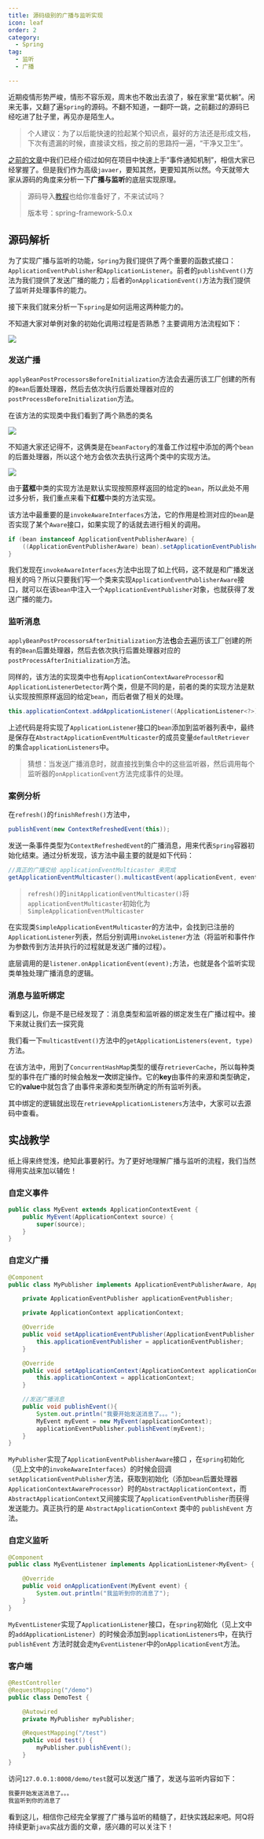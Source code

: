 ```yaml
---
title: 源码级别的广播与监听实现
icon: leaf
order: 2
category:
  - Spring
tag:
  - 监听
  - 广播

---
```


近期疫情形势严峻，情形不容乐观，周末也不敢出去浪了，躲在家里“葛优躺”。闲来无事，又翻了遍`Spring`的源码。不翻不知道，一翻吓一跳，之前翻过的源码已经吃进了肚子里，再见亦是陌生人。

> 个人建议：为了以后能快速的捡起某个知识点，最好的方法还是形成文档，下次有遗漏的时候，直接读文档，按之前的思路捋一遍，“干净又卫生”。

[之前的文章](https://mp.weixin.qq.com/s/cZuyQXj9bXD6knvs1xRPRA)中我们已经介绍过如何在项目中快速上手“事件通知机制”，相信大家已经掌握了。但是我们作为高级`javaer`，要知其然，更要知其所以然。今天就带大家从源码的角度来分析一下**广播与监听**的底层实现原理。

> 源码导入[教程](https://mp.weixin.qq.com/s/BAHJoxkxCv8wDkjg9tjbow)也给你准备好了，不来试试吗？
>
> 版本号：spring-framework-5.0.x

## 源码解析

为了实现广播与监听的功能，`Spring`为我们提供了两个重要的函数式接口：`ApplicationEventPublisher`和`ApplicationListener`。前者的`publishEvent()`方法为我们提供了发送广播的能力；后者的`onApplicationEvent()`方法为我们提供了监听并处理事件的能力。

接下来我们就来分析一下`spring`是如何运用这两种能力的。

不知道大家对单例对象的初始化调用过程是否熟悉？主要调用方法流程如下：

![](https://p3-juejin.byteimg.com/tos-cn-i-k3u1fbpfcp/520c2316875940de990f25e16144db2c~tplv-k3u1fbpfcp-zoom-1.image)


### 发送广播

`applyBeanPostProcessorsBeforeInitialization`方法会去遍历该工厂创建的所有的`Bean`后置处理器，然后去依次执行后置处理器对应的`postProcessBeforeInitialization`方法。

在该方法的实现类中我们看到了两个熟悉的类名

![](https://p3-juejin.byteimg.com/tos-cn-i-k3u1fbpfcp/4739be26a60747aa95d79956f29344c0~tplv-k3u1fbpfcp-zoom-1.image)


不知道大家还记得不，这俩类是在`beanFactory`的准备工作过程中添加的两个`bean`的后置处理器，所以这个地方会依次去执行这两个类中的实现方法。

![](https://p3-juejin.byteimg.com/tos-cn-i-k3u1fbpfcp/edbc266f8fd946f2aa9bee182ab9871b~tplv-k3u1fbpfcp-zoom-1.image)

由于**蓝框**中类的实现方法是默认实现按照原样返回的给定的`bean`，所以此处不用过多分析，我们重点来看下**红框**中类的方法实现。

该方法中最重要的是`invokeAwareInterfaces`方法，它的作用是检测对应的`bean`是否实现了某个`Aware`接口，如果实现了的话就去进行相关的调用。

```java
if (bean instanceof ApplicationEventPublisherAware) {
    ((ApplicationEventPublisherAware) bean).setApplicationEventPublisher(this.applicationContext);
}
```

我们发现在`invokeAwareInterfaces`方法中出现了如上代码，这不就是和广播发送相关的吗？所以只要我们写一个类来实现`ApplicationEventPublisherAware`接口，就可以在该`bean`中注入一个`ApplicationEventPublisher`对象，也就获得了发送广播的能力。

### 监听消息

`applyBeanPostProcessorsAfterInitialization`方法**也**会去遍历该工厂创建的所有的`Bean`后置处理器，然后去依次执行后置处理器对应的`postProcessAfterInitialization`方法。

同样的，该方法的实现类中也有`ApplicationContextAwareProcessor`和`ApplicationListenerDetector`两个类，但是不同的是，前者的类的实现方法是默认实现按照原样返回的给定`bean`，而后者做了相关的处理。

```java
this.applicationContext.addApplicationListener((ApplicationListener<?>) bean);
```

上述代码是将实现了`ApplicationListener`接口的`bean`添加到监听器列表中，最终是保存在`AbstractApplicationEventMulticaster`的成员变量`defaultRetriever`的集合`applicationListeners`中。

> 猜想：当发送广播消息时，就直接找到集合中的这些监听器，然后调用每个监听器的`onApplicationEvent`方法完成事件的处理。

### 案例分析

在`refresh()`的`finishRefresh()`方法中，

```java
publishEvent(new ContextRefreshedEvent(this));
```

发送一条事件类型为`ContextRefreshedEvent`的广播消息，用来代表`Spring`容器初始化结束。通过分析发现，该方法中最主要的就是如下代码：

```java
//真正的广播交给 applicationEventMulticaster 来完成
getApplicationEventMulticaster().multicastEvent(applicationEvent, eventType);
```

> `refresh()`的`initApplicationEventMulticaster()`将`applicationEventMulticaster`初始化为`SimpleApplicationEventMulticaster`

在实现类`SimpleApplicationEventMulticaster`的方法中，会找到已注册的`ApplicationListener`列表，然后分别调用`invokeListener`方法（将监听和事件作为参数传到方法并执行的过程就是发送广播的过程）。

底层调用的是`listener.onApplicationEvent(event);`方法，也就是各个监听实现类单独处理广播消息的逻辑。

### 消息与监听绑定

看到这儿，你是不是已经发现了：消息类型和监听器的绑定发生在广播过程中。接下来就让我们去一探究竟

我们看一下`multicastEvent()`方法中的`getApplicationListeners(event, type)`方法。

在该方法中，用到了`ConcurrentHashMap`类型的缓存`retrieverCache`，所以每种类型的事件在广播的时候会触发**一次**绑定操作。它的**key**由事件的来源和类型确定，它的**value**中就包含了由事件来源和类型所确定的所有监听列表。

其中绑定的逻辑就出现在`retrieveApplicationListeners`方法中，大家可以去源码中查看。

## 实战教学

纸上得来终觉浅，绝知此事要躬行。为了更好地理解广播与监听的流程，我们当然得用实战来加以辅佐！

### 自定义事件

```java
public class MyEvent extends ApplicationContextEvent {
    public MyEvent(ApplicationContext source) {
        super(source);
    }
}
```

### 自定义广播

```java
@Component
public class MyPublisher implements ApplicationEventPublisherAware, ApplicationContextAware {

	private ApplicationEventPublisher applicationEventPublisher;

	private ApplicationContext applicationContext;

	@Override
	public void setApplicationEventPublisher(ApplicationEventPublisher applicationEventPublisher) {
		this.applicationEventPublisher = applicationEventPublisher;
	}

	@Override
	public void setApplicationContext(ApplicationContext applicationContext) throws BeansException {
		this.applicationContext = applicationContext;
	}

	//发送广播消息
	public void publishEvent(){
		System.out.println("我要开始发送消息了。。。");
		MyEvent myEvent = new MyEvent(applicationContext);
		applicationEventPublisher.publishEvent(myEvent);
	}
}
```

`MyPublisher`实现了`ApplicationEventPublisherAware`接口 ，在`spring`初始化（见上文中的`invokeAwareInterfaces`）的时候会回调`setApplicationEventPublisher`方法，获取到初始化（添加`bean`后置处理器`ApplicationContextAwareProcessor`）时的`AbstractApplicationContext`，而`AbstractApplicationContext`又间接实现了`ApplicationEventPublisher`而获得发送能力。真正执行的是 `AbstractApplicationContext` 类中的 `publishEvent` 方法。

### 自定义监听

```java
@Component
public class MyEventListener implements ApplicationListener<MyEvent> {

    @Override
    public void onApplicationEvent(MyEvent event) {
        System.out.println("我监听到你的消息了");
    }
}
```

`MyEventListener`实现了`ApplicationListener`接口，在`spring`初始化（见上文中的`addApplicationListener`）的时候会添加到`applicationListeners`中，在执行`publishEvent` 方法时就会走`MyEventListener`中的`onApplicationEvent`方法。

### 客户端

```java
@RestController
@RequestMapping("/demo")
public class DemoTest {

    @Autowired
    private MyPublisher myPublisher;

    @RequestMapping("/test")
    public void test() {
        myPublisher.publishEvent();
    }
}
```

访问`127.0.0.1:8008/demo/test`就可以发送广播了，发送与监听内容如下：

```xml
我要开始发送消息了。。。
我监听到你的消息了
```

看到这儿，相信你己经完全掌握了广播与监听的精髓了，赶快实践起来吧。阿Q将持续更新`java`实战方面的文章，感兴趣的可以关注下！
